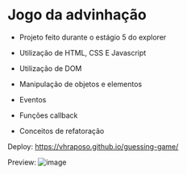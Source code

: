 # Jogo da advinhação 

- Projeto feito durante o estágio 5 do explorer 
- Utilização de HTML, CSS E Javascript 

- Utilização de DOM
- Manipulação de objetos e elementos
- Eventos
- Funções callback
- Conceitos de refatoração

Deploy: https://vhraposo.github.io/guessing-game/

Preview: 
![image](https://user-images.githubusercontent.com/69219137/209870252-607a147d-d44b-4239-8b1e-859ed493d8a1.jpg)
